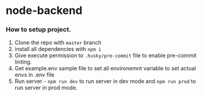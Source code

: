 # node-backend

### How to setup project.

1. Clone the repo with `master` branch
2. install all dependencies with `npm i`
3. Give execute permission to `.husky/pre-commit` file to enable pre-commit
   linting.
4. Get example.env sample file to set all environemnt variable to set actual
   envs in .env file
5. Run server - `npm run dev` to run server in dev mode and `npm run prod` to
   run server in prod mode.

